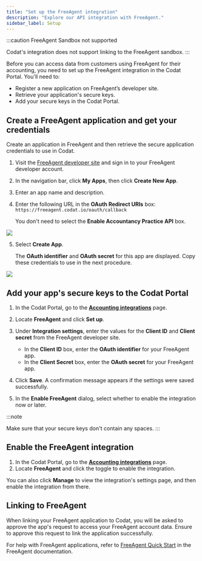 ```yaml
---
title: "Set up the FreeAgent integration"
description: "Explore our API integration with FreeAgent."
sidebar_label: Setup
---
```


:::caution FreeAgent Sandbox not supported

Codat's integration does not support linking to the FreeAgent sandbox.
:::

Before you can access data from customers using FreeAgent for their accounting, you need to set up the FreeAgent integration in the Codat Portal. You'll need to:

- Register a new application on FreeAgent’s developer site.
- Retrieve your application's secure keys.
- Add your secure keys in the Codat Portal.

## Create a FreeAgent application and get your credentials

Create an application in FreeAgent and then retrieve the secure application credentials to use in Codat.

1. Visit the <a className="external" href="https://dev.freeagent.com" target="_blank">FreeAgent developer site</a> and sign in to your FreeAgent developer account.

2. In the navigation bar, click **My Apps**, then click **Create New App**.

3. Enter an app name and description.

4. Enter the following URL in the **OAuth Redirect URIs** box: `https://freeagent.codat.io/oauth/callback`

   You don't need to select the **Enable Accountancy Practice API** box.

<img src="/img/old/948044e-FreeAgent_-_app_creation.PNG" />

5. Select **Create App**.

   The **OAuth identifier** and **OAuth secret** for this app are displayed. Copy these credentials to use in the next procedure.

<img src="/img/old/d71284b-FreeAgent_-_app_credentials.PNG" />

## Add your app's secure keys to the Codat Portal

1. In the Codat Portal, go to the <a className="external" href="https://app.codat.io/settings/integrations/accounting" target="_blank">**Accounting integrations**</a> page.

2. Locate **FreeAgent** and click **Set up**.

3. Under **Integration settings**, enter the values for the **Client ID** and **Client secret** from the FreeAgent developer site.
   - In the **Client ID** box, enter the **OAuth identifier** for your FreeAgent app.
   - In the **Client Secret** box, enter the **OAuth secret** for your FreeAgent app.

4. Click **Save**. A confirmation message appears if the settings were saved successfully.

5. In the **Enable FreeAgent** dialog, select whether to enable the integration now or later.

:::note

Make sure that your secure keys don't contain any spaces.
:::

## Enable the FreeAgent integration

1. In the Codat Portal, go to the <a className="external" href="https://app.codat.io/settings/integrations/accounting" target="blank">**Accounting integrations**</a> page.
2. Locate **FreeAgent** and click the toggle to enable the integration.

You can also click **Manage** to view the integration's settings page, and then enable the integration from there.

## Linking to FreeAgent

When linking your FreeAgent application to Codat, you will be asked to approve the app's request to access your FreeAgent account data. Ensure to approve this request to link the application successfully.

For help with FreeAgent applications, refer to <a className="external" href="https://dev.freeagent.com/docs/quick_start" target="_blank">FreeAgent Quick Start</a> in the FreeAgent documentation.
